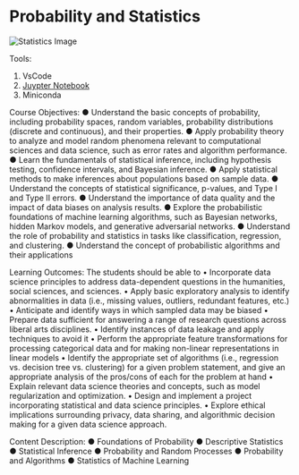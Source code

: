 # Probability and Statistics

![Statistics Image](https://github.com/user-attachments/assets/0f5b408e-4089-46cf-b119-086141ee3352)

Tools:
1. VsCode
2. [Juypter Notebook](https://marketplace.visualstudio.com/items?itemName=ms-toolsai.jupyter)
3. Miniconda

Course Objectives:
● Understand the basic concepts of probability, including probability spaces, random variables, probability distributions (discrete and continuous), and their properties. 
● Apply probability theory to analyze and model random phenomena relevant to computational sciences and data science, such as error rates and algorithm performance. ● Learn the fundamentals of statistical inference, including hypothesis testing, confidence intervals, and Bayesian inference. 
● Apply statistical methods to make inferences about populations based on sample data. 
● Understand the concepts of statistical significance, p-values, and Type I and Type II errors. 
● Understand the importance of data quality and the impact of data biases on analysis results.
● Explore the probabilistic foundations of machine learning algorithms, such as Bayesian networks, hidden Markov models, and generative adversarial networks. 
● Understand the role of probability and statistics in tasks like classification, regression, and clustering. 
● Understand the concept of probabilistic algorithms and their applications


Learning Outcomes:
The students should be able to
• Incorporate data science principles to address data-dependent questions in the humanities, social sciences, and sciences. 
• Apply basic exploratory analysis to identify abnormalities in data (i.e., missing values, outliers, redundant features, etc.) 
• Anticipate and identify ways in which sampled data may be biased 
• Prepare data sufficient for answering a range of research questions across liberal arts disciplines. 
• Identify instances of data leakage and apply techniques to avoid it 
• Perform the appropriate feature transformations for processing categorical data and for making non-linear representations in linear models 
• Identify the appropriate set of algorithms (i.e., regression vs. decision tree vs. clustering) for a given problem statement, and give an appropriate analysis of the pros/cons of each for the problem at hand 
• Explain relevant data science theories and concepts, such as model regularization and optimization. 
• Design and implement a project incorporating statistical and data science principles. 
• Explore ethical implications surrounding privacy, data sharing, and algorithmic decision making for a given data science approach.

Content Description:
● Foundations of Probability 
● Descriptive Statistics 
● Statistical Inference 
● Probability and Random Processes 
● Probability and Algorithms 
● Statistics of Machine Learning
